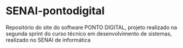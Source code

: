 # SENAI-pontodigital
Repositório do site do software PONTO DIGITAL, projeto realizado na segunda sprint do curso técnico em desenvolvimento de sistemas, realizado no SENAI de informática 
